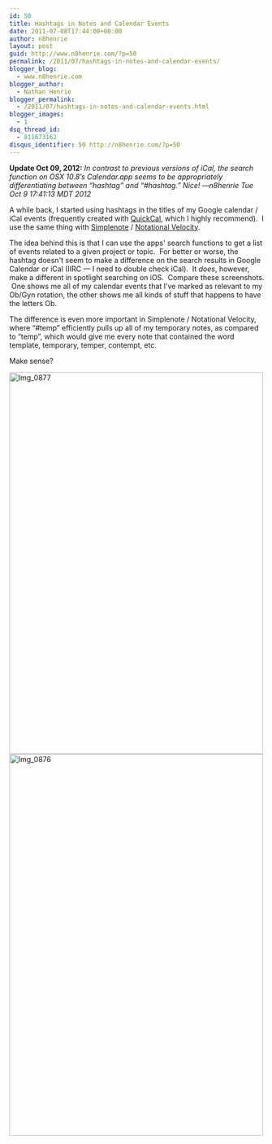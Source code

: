 ```yaml
---
id: 50
title: Hashtags in Notes and Calendar Events
date: 2011-07-08T17:44:00+00:00
author: n8henrie
layout: post
guid: http://www.n8henrie.com/?p=50
permalink: /2011/07/hashtags-in-notes-and-calendar-events/
blogger_blog:
  - www.n8henrie.com
blogger_author:
  - Nathan Henrie
blogger_permalink:
  - /2011/07/hashtags-in-notes-and-calendar-events.html
blogger_images:
  - 1
dsq_thread_id:
  - 811673162
disqus_identifier: 50 http://n8henrie.com/?p=50
---
```

**Update Oct 09, 2012:** _In contrast to previous versions of iCal, the search function on OSX 10.8’s Calendar.app seems to be appropriately differentiating between “hashtag” and “#hashtag.” Nice! —n8henrie Tue Oct 9 17:41:13 MDT 2012_

<div>
  <div>
    A while back, I started using hashtags in the titles of my Google calendar / iCal events (frequently created with <a href="http://quickcalapp.com">QuickCal</a>, which I highly recommend).  I use the same thing with <a href="http://simplenoteapp.com">Simplenote</a> / <a href="http://notational.net/">Notational Velocity</a>.  
  </div>
  
  <p />
  
  <div>
    The idea behind this is that I can use the apps' search functions to get a list of events related to a given project or topic.  For better or worse, the hashtag doesn't seem to make a difference on the search results in Google Calendar or iCal (IIRC — I need to double check iCal).  It <i>does</i>, however, make a different in spotlight searching on iOS.  Compare these screenshots.  One shows me all of my calendar events that I've marked as relevant to my Ob/Gyn rotation, the other shows me all kinds of stuff that happens to have the letters Ob.
  </div>
  
  <p />
  
  <div>
    The difference is even more important in Simplenote / Notational Velocity, where “#temp” efficiently pulls up all of my temporary notes, as compared to “temp”, which would give me every note that contained the word template, temporary, temper, contempt, etc.
  </div>
  
  <p />
  
  <div>
    Make sense?
  </div>
  
  <p />
  
  <div>
    <a href="{{ site.url }}/uploads/2012/09/IMG_0877.png.scaled.500.jpg"><img alt="Img_0877" height="750" src="{{ site.url }}/uploads/2012/09/IMG_0877.png.scaled.500.jpg" width="500" /></a> <a href="{{ site.url }}/uploads/2012/09/IMG_0876.png.scaled.500.jpg"><img alt="Img_0876" height="750" src="{{ site.url }}/uploads/2012/09/IMG_0876.png.scaled.500.jpg" width="500" /></a>
  </div></p>
</div>